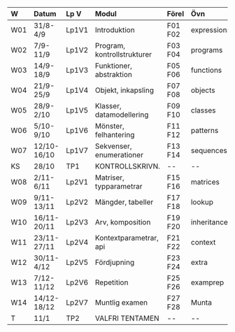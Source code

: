 | W   | Datum       | Lp V  | Modul                       | Förel   | Övn         | Lab         |
|:----|:------------|:------|:----------------------------|:--------|:------------|:------------|
| W01 | 31/8-4/9    | Lp1V1 | Introduktion                | F01 F02 | expressions | kojo        |
| W02 | 7/9-11/9    | Lp1V2 | Program, kontrollstrukturer | F03 F04 | programs    | --          |
| W03 | 14/9-18/9   | Lp1V3 | Funktioner, abstraktion     | F05 F06 | functions   | irritext    |
| W04 | 21/9-25/9   | Lp1V4 | Objekt, inkapsling          | F07 F08 | objects     | blockmole   |
| W05 | 28/9-2/10   | Lp1V5 | Klasser, datamodellering    | F09 F10 | classes     | --          |
| W06 | 5/10-9/10   | Lp1V6 | Mönster, felhantering       | F11 F12 | patterns    | blockbattle |
| W07 | 12/10-16/10 | Lp1V7 | Sekvenser, enumerationer    | F13 F14 | sequences   | shuffle     |
| KS  | 28/10       | TP1   | KONTROLLSKRIVN.             | --      | --          | --          |
| W08 | 2/11-6/11   | Lp2V1 | Matriser, typparametrar     | F15 F16 | matrices    | life        |
| W09 | 9/11-13/11  | Lp2V2 | Mängder, tabeller           | F17 F18 | lookup      | words       |
| W10 | 16/11-20/11 | Lp2V3 | Arv, komposition            | F19 F20 | inheritance | snake0      |
| W11 | 23/11-27/11 | Lp2V4 | Kontextparametrar, api      | F21 F22 | context     | snake1      |
| W12 | 30/11-4/12  | Lp2V5 | Fördjupning                 | F23 F24 | extra       | Projekt0    |
| W13 | 7/12-11/12  | Lp2V6 | Repetition                  | F25 F26 | examprep    | Projekt1    |
| W14 | 14/12-18/12 | Lp2V7 | Muntlig examen              | F27 F28 | Munta       | Munta       |
| T   | 11/1        | TP2   | VALFRI TENTAMEN             | --      | --          | --          |